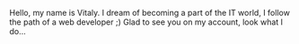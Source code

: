 Hello, my name is Vitaly.
I dream of becoming a part of the IT world, I follow the path of a web developer ;)
Glad to see you on my account, look what I do...
